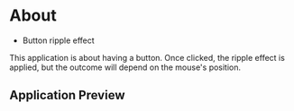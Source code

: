 # About

* Button ripple effect

This application is about having a button. Once clicked, the ripple effect is applied, but the outcome will depend on the mouse's position.


## Application Preview
